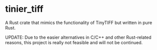 # tinier_tiff

A Rust crate that mimics the functionality of TinyTIFF but written in pure Rust.

UPDATE: Due to the easier alternatives in C/C++ and other Rust-related reasons, this project is really not feasible and will not be continued.
